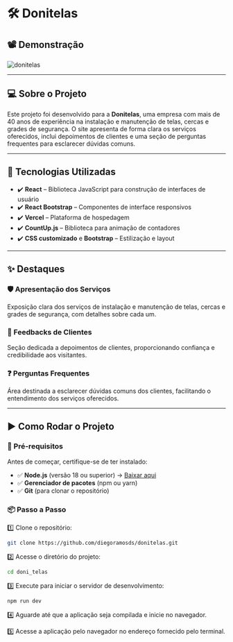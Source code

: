 # 🛠️ Donitelas

## 📽️ Demonstração
![donitelas](https://github.com/user-attachments/assets/52bfb652-ce1c-405a-bed7-2d5b99cb0cd8)

---

## 💻 Sobre o Projeto

Este projeto foi desenvolvido para a **Donitelas**, uma empresa com mais de 40 anos de experiência na instalação e manutenção de telas, cercas e grades de segurança. O site apresenta de forma clara os serviços oferecidos, inclui depoimentos de clientes e uma seção de perguntas frequentes para esclarecer dúvidas comuns.

---

## 🚀 Tecnologias Utilizadas

- ✔️ **React** – Biblioteca JavaScript para construção de interfaces de usuário
- ✔️ **React Bootstrap** – Componentes de interface responsivos
- ✔️ **Vercel** – Plataforma de hospedagem
- ✔️ **CountUp.js** – Biblioteca para animação de contadores
- ✔️ **CSS customizado** e **Bootstrap** – Estilização e layout

---

## ✨ Destaques

### 🛡️ Apresentação dos Serviços
Exposição clara dos serviços de instalação e manutenção de telas, cercas e grades de segurança, com detalhes sobre cada um.

### 💬 Feedbacks de Clientes
Seção dedicada a depoimentos de clientes, proporcionando confiança e credibilidade aos visitantes.

### ❓ Perguntas Frequentes
Área destinada a esclarecer dúvidas comuns dos clientes, facilitando o entendimento dos serviços oferecidos.​

---

## ▶️ Como Rodar o Projeto

### 🔧 Pré-requisitos

Antes de começar, certifique-se de ter instalado:

- ✅ **Node.js** (versão 18 ou superior) → [Baixar aqui](https://nodejs.org/)
- ✅ **Gerenciador de pacotes** (npm ou yarn)
- ✅ **Git** (para clonar o repositório)

### 📦 Passo a Passo
1️⃣ Clone o repositório:  
```bash
git clone https://github.com/diegoramosds/donitelas.git
```

2️⃣ Acesse o diretório do projeto:
```bash
cd doni_telas
```

3️⃣ Execute  para iniciar o servidor de desenvolvimento:
```bash
npm run dev
```
4️⃣ Aguarde até que a aplicação seja compilada e inicie no navegador.

5️⃣ Acesse a aplicação pelo navegador no endereço fornecido pelo terminal.
